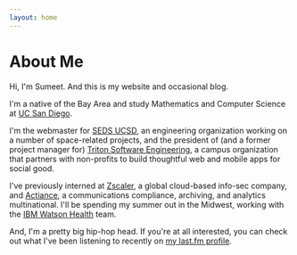 ```yaml
---
layout: home
---
```

# About Me

Hi, I'm Sumeet. And this is my website and occasional blog.

I'm a native of the Bay Area and study Mathematics and Computer Science at [UC San Diego](https://ucsd.edu/).

I'm the webmaster for [SEDS UCSD](https://sedsucsd.org), an engineering organization working on a number of space-related projects, and the president of (and a former project manager for) [Triton Software Engineering](http://tc.ucsd.edu), a campus organization that partners with non-profits to build thoughtful web and mobile apps for social good.

I've previously interned at [Zscaler](https://www.zscaler.com/), a global cloud-based info-sec company, and [Actiance](https://www.actiance.com/), a communications compliance, archiving, and analytics multinational. I'll be spending my summer out in the Midwest, working with the [IBM Watson Health](https://www.ibm.com/watson/health/) team.

And, I'm a pretty big hip-hop head. If you're at all interested, you can check out what I've been listening to recently on [my last.fm profile](https://www.last.fm/user/sbansal21).
